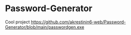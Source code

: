 # Password-Generator
Cool project
https://github.com/akrestinin6-web/Password-Generator/blob/main/passwordgen.exe
